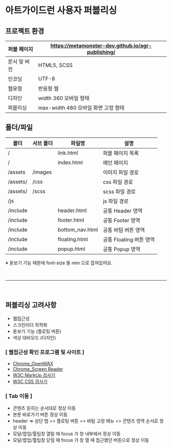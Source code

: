 # **아트가이드런 사용자 퍼블리싱**

## **프로젝트 환경**

| 퍼블 페이지  | https://metamonster-dev.github.io/agr-publishing/ |
| ------------ | ------------------------------------------------- |
| 문서 및 버전 | HTML5, SCSS                                       |
| 인코딩       | UTF-8                                             |
| 웹유형       | 반응형 웹                                         |
| 디자인       | width 360 모바일 형태                             |
| 퍼블리싱     | max-width 480 모바일 화면 고정 형태               |

## **폴더/파일**

| 폴더     | 서브 폴더 | 파일명          | 설명                    |
| -------- | --------- | --------------- | ----------------------- |
| /        |           | link.html       | 퍼블 페이지 목록        |
| /        |           | index.html      | 메인 페이지             |
| /assets  | /images   |                 | 이미지 파일 경로        |
| /assets/ | /css      |                 | css 파일 경로           |
| /assets/ | /scss     |                 | scss 파일 경로          |
| /js      |           |                 | js 파일 경로            |
| /include |           | header.html     | 공통 Header 영역        |
| /include |           | footer.html     | 공통 Footer 영역        |
| /include |           | bottom_nav.html | 공통 바텀 버튼 영역     |
| /include |           | floating.html   | 공통 Floating 버튼 영역 |
| /include |           | popup.html      | 공통 Popup 영역         |

※ 돋보기 기능 때문에 font-size 들 rem 으로 잡혀있어요.

<br/>
<hr/>
<br/>

## **퍼블리싱 고려사항**

- 웹접근성
- 스크린리더 최적화
- 돋보기 기능 (플로팅 버튼)
- 색상 대비모드 (디자인)

### **[ 웹접근성 확인 프로그램 및 사이트 ]**

- [Chrome_OpenWAX](https://chromewebstore.google.com/detail/openwax/bfahpbmaknaeohgdklfbobogpdngngoe?hl=ko)
- [Chrome_Screen Reader](https://chromewebstore.google.com/detail/screen-reader/kgejglhpjiefppelpmljglcjbhoiplfn?hl=ko)
- [W3C MarkUp 검사기](https://validator.w3.org/)
- [W3C CSS 검사기](https://jigsaw.w3.org/css-validator/)

### **[ Tab 이동 ]**

- 콘텐츠 읽히는 순서대로 정상 이동
- 본문 바로가기 버튼 정상 이동
- header => 상단 탭 => 플로팅 버튼 => 바텀 고정 메뉴 => 콘텐츠 영역 순서로 정상 이동
- 모달/팝업/툴팁창 열릴 때 focus 가 창 내부에서 정상 이동
- 모달/팝업/툴팁창 닫힐 때 focus 가 창 열 때 접근했던 버튼으로 정상 이동
